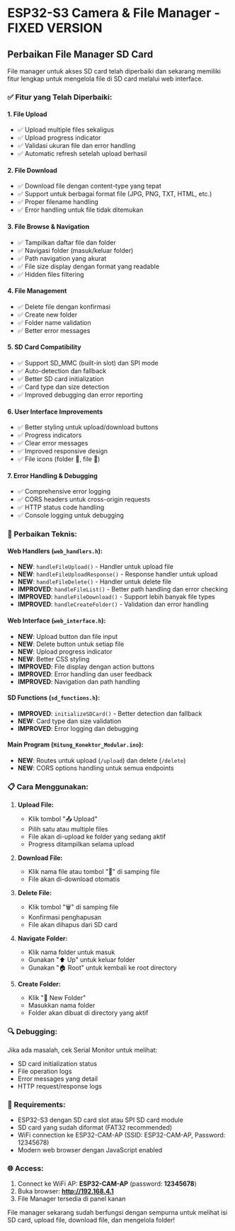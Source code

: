 # ESP32-S3 Camera & File Manager - FIXED VERSION

## Perbaikan File Manager SD Card

File manager untuk akses SD card telah diperbaiki dan sekarang memiliki fitur lengkap untuk mengelola file di SD card melalui web interface.

### ✅ Fitur yang Telah Diperbaiki:

#### 1. **File Upload**

- ✅ Upload multiple files sekaligus
- ✅ Upload progress indicator
- ✅ Validasi ukuran file dan error handling
- ✅ Automatic refresh setelah upload berhasil

#### 2. **File Download**

- ✅ Download file dengan content-type yang tepat
- ✅ Support untuk berbagai format file (JPG, PNG, TXT, HTML, etc.)
- ✅ Proper filename handling
- ✅ Error handling untuk file tidak ditemukan

#### 3. **File Browse & Navigation**

- ✅ Tampilkan daftar file dan folder
- ✅ Navigasi folder (masuk/keluar folder)
- ✅ Path navigation yang akurat
- ✅ File size display dengan format yang readable
- ✅ Hidden files filtering

#### 4. **File Management**

- ✅ Delete file dengan konfirmasi
- ✅ Create new folder
- ✅ Folder name validation
- ✅ Better error messages

#### 5. **SD Card Compatibility**

- ✅ Support SD_MMC (built-in slot) dan SPI mode
- ✅ Auto-detection dan fallback
- ✅ Better SD card initialization
- ✅ Card type dan size detection
- ✅ Improved debugging dan error reporting

#### 6. **User Interface Improvements**

- ✅ Better styling untuk upload/download buttons
- ✅ Progress indicators
- ✅ Clear error messages
- ✅ Improved responsive design
- ✅ File icons (folder 📁, file 📄)

#### 7. **Error Handling & Debugging**

- ✅ Comprehensive error logging
- ✅ CORS headers untuk cross-origin requests
- ✅ HTTP status code handling
- ✅ Console logging untuk debugging

### 🔧 Perbaikan Teknis:

#### Web Handlers (`web_handlers.h`):

- **NEW**: `handleFileUpload()` - Handler untuk upload file
- **NEW**: `handleFileUploadResponse()` - Response handler untuk upload
- **NEW**: `handleFileDelete()` - Handler untuk delete file
- **IMPROVED**: `handleFileList()` - Better path handling dan error checking
- **IMPROVED**: `handleFileDownload()` - Support lebih banyak file types
- **IMPROVED**: `handleCreateFolder()` - Validation dan error handling

#### Web Interface (`web_interface.h`):

- **NEW**: Upload button dan file input
- **NEW**: Delete button untuk setiap file
- **NEW**: Upload progress indicator
- **NEW**: Better CSS styling
- **IMPROVED**: File display dengan action buttons
- **IMPROVED**: Error handling dan user feedback
- **IMPROVED**: Navigation dan path handling

#### SD Functions (`sd_functions.h`):

- **IMPROVED**: `initializeSDCard()` - Better detection dan fallback
- **NEW**: Card type dan size validation
- **IMPROVED**: Error logging dan debugging

#### Main Program (`Hitung_Konektor_Modular.ino`):

- **NEW**: Routes untuk upload (`/upload`) dan delete (`/delete`)
- **NEW**: CORS options handling untuk semua endpoints

### 📋 Cara Menggunakan:

1. **Upload File:**

   - Klik tombol "📤 Upload"
   - Pilih satu atau multiple files
   - File akan di-upload ke folder yang sedang aktif
   - Progress ditampilkan selama upload

2. **Download File:**

   - Klik nama file atau tombol "💾" di samping file
   - File akan di-download otomatis

3. **Delete File:**

   - Klik tombol "🗑️" di samping file
   - Konfirmasi penghapusan
   - File akan dihapus dari SD card

4. **Navigate Folder:**

   - Klik nama folder untuk masuk
   - Gunakan "⬆️ Up" untuk keluar folder
   - Gunakan "🏠 Root" untuk kembali ke root directory

5. **Create Folder:**
   - Klik "📁 New Folder"
   - Masukkan nama folder
   - Folder akan dibuat di directory yang aktif

### 🔍 Debugging:

Jika ada masalah, cek Serial Monitor untuk melihat:

- SD card initialization status
- File operation logs
- Error messages yang detail
- HTTP request/response logs

### 📝 Requirements:

- ESP32-S3 dengan SD card slot atau SPI SD card module
- SD card yang sudah diformat (FAT32 recommended)
- WiFi connection ke ESP32-CAM-AP (SSID: ESP32-CAM-AP, Password: 12345678)
- Modern web browser dengan JavaScript enabled

### 🌐 Access:

1. Connect ke WiFi AP: **ESP32-CAM-AP** (password: **12345678**)
2. Buka browser: **http://192.168.4.1**
3. File Manager tersedia di panel kanan

File manager sekarang sudah berfungsi dengan sempurna untuk melihat isi SD card, upload file, download file, dan mengelola folder!
